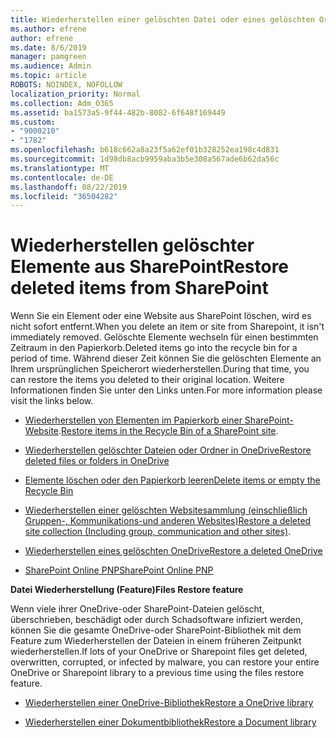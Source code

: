 ```yaml
---
title: Wiederherstellen einer gelöschten Datei oder eines gelöschten Ordners
ms.author: efrene
author: efrene
ms.date: 8/6/2019
manager: pamgreen
ms.audience: Admin
ms.topic: article
ROBOTS: NOINDEX, NOFOLLOW
localization_priority: Normal
ms.collection: Adm_O365
ms.assetid: ba1573a5-9f44-482b-8082-6f648f169449
ms.custom:
- "9000210"
- "1782"
ms.openlocfilehash: b618c662a8a23f5a62ef01b328252ea198c4d831
ms.sourcegitcommit: 1d98db8acb9959aba3b5e308a567ade6b62da56c
ms.translationtype: MT
ms.contentlocale: de-DE
ms.lasthandoff: 08/22/2019
ms.locfileid: "36504282"
---
```

# <a name="restore-deleted-items-from-sharepoint"></a><span data-ttu-id="6c2a4-102">Wiederherstellen gelöschter Elemente aus SharePoint</span><span class="sxs-lookup"><span data-stu-id="6c2a4-102">Restore deleted items from SharePoint</span></span>

<span data-ttu-id="6c2a4-103">Wenn Sie ein Element oder eine Website aus SharePoint löschen, wird es nicht sofort entfernt.</span><span class="sxs-lookup"><span data-stu-id="6c2a4-103">When you delete an item or site from Sharepoint, it isn't immediately removed.</span></span> <span data-ttu-id="6c2a4-104">Gelöschte Elemente wechseln für einen bestimmten Zeitraum in den Papierkorb.</span><span class="sxs-lookup"><span data-stu-id="6c2a4-104">Deleted items go into the recycle bin for a period of time.</span></span> <span data-ttu-id="6c2a4-105">Während dieser Zeit können Sie die gelöschten Elemente an Ihrem ursprünglichen Speicherort wiederherstellen.</span><span class="sxs-lookup"><span data-stu-id="6c2a4-105">During that time, you can restore the items you deleted to their original location.</span></span> <span data-ttu-id="6c2a4-106">Weitere Informationen finden Sie unter den Links unten.</span><span class="sxs-lookup"><span data-stu-id="6c2a4-106">For more information please visit the links below.</span></span>

- <span data-ttu-id="6c2a4-107">[Wiederherstellen von Elementen im Papierkorb einer SharePoint-Website](https://support.office.com/article/restore-deleted-items-from-the-site-collection-recycle-bin-5fa924ee-16d7-487b-9a0a-021b9062d14b?ui=en-US&amp;rs=en-US&amp;ad=US).</span><span class="sxs-lookup"><span data-stu-id="6c2a4-107">[Restore items in the Recycle Bin of a SharePoint site](https://support.office.com/article/restore-deleted-items-from-the-site-collection-recycle-bin-5fa924ee-16d7-487b-9a0a-021b9062d14b?ui=en-US&amp;rs=en-US&amp;ad=US).</span></span>

- [<span data-ttu-id="6c2a4-108">Wiederherstellen gelöschter Dateien oder Ordner in OneDrive</span><span class="sxs-lookup"><span data-stu-id="6c2a4-108">Restore deleted files or folders in OneDrive</span></span>](https://support.office.com/article/Restore-deleted-files-or-folders-in-OneDrive-949ada80-0026-4db3-a953-c99083e6a84f)

- [<span data-ttu-id="6c2a4-109">Elemente löschen oder den Papierkorb leeren</span><span class="sxs-lookup"><span data-stu-id="6c2a4-109">Delete items or empty the Recycle Bin</span></span>](https://support.office.com/article/delete-items-or-empty-the-recycle-bin-of-a-sharepoint-site-2e713599-d13e-40d6-96dc-66f0a366f74e#ID0EAADAAA=Online)

- <span data-ttu-id="6c2a4-110">[Wiederherstellen einer gelöschten Websitesammlung (einschließlich Gruppen-, Kommunikations-und anderen Websites)](https://docs.microsoft.com/sharepoint/restore-deleted-site-collection )</span><span class="sxs-lookup"><span data-stu-id="6c2a4-110">[Restore a deleted site collection (Including group, communication and other sites)](https://docs.microsoft.com/sharepoint/restore-deleted-site-collection ).</span></span>

- [<span data-ttu-id="6c2a4-111">Wiederherstellen eines gelöschten OneDrive</span><span class="sxs-lookup"><span data-stu-id="6c2a4-111">Restore a deleted OneDrive</span></span>](https://docs.microsoft.com/onedrive/restore-deleted-onedrive)

- [<span data-ttu-id="6c2a4-112">SharePoint Online PNP</span><span class="sxs-lookup"><span data-stu-id="6c2a4-112">SharePoint Online PNP</span></span>](https://docs.microsoft.com/powershell/sharepoint/sharepoint-pnp/sharepoint-pnp-cmdlets?view=sharepoint-ps)

<span data-ttu-id="6c2a4-113">**Datei Wiederherstellung (Feature)**</span><span class="sxs-lookup"><span data-stu-id="6c2a4-113">**Files Restore feature**</span></span>

<span data-ttu-id="6c2a4-114">Wenn viele ihrer OneDrive-oder SharePoint-Dateien gelöscht, überschrieben, beschädigt oder durch Schadsoftware infiziert werden, können Sie die gesamte OneDrive-oder SharePoint-Bibliothek mit dem Feature zum Wiederherstellen der Dateien in einem früheren Zeitpunkt wiederherstellen.</span><span class="sxs-lookup"><span data-stu-id="6c2a4-114">If lots of your OneDrive or Sharepoint files get deleted, overwritten, corrupted, or infected by malware, you can restore your entire OneDrive or Sharepoint library to a previous time using the files restore feature.</span></span>

- [<span data-ttu-id="6c2a4-115">Wiederherstellen einer OneDrive-Bibliothek</span><span class="sxs-lookup"><span data-stu-id="6c2a4-115">Restore a OneDrive library</span></span>](https://support.office.com/article/restore-your-onedrive-fa231298-759d-41cf-bcd0-25ac53eb8a150)

- [<span data-ttu-id="6c2a4-116">Wiederherstellen einer Dokumentbibliothek</span><span class="sxs-lookup"><span data-stu-id="6c2a4-116">Restore a Document library</span></span>](https://support.office.com/article/restore-a-document-library-317791c3-8bd0-4dfd-8254-3ca90883d39a?ui=en-US&amp;rs=en-US&amp;ad=US)
